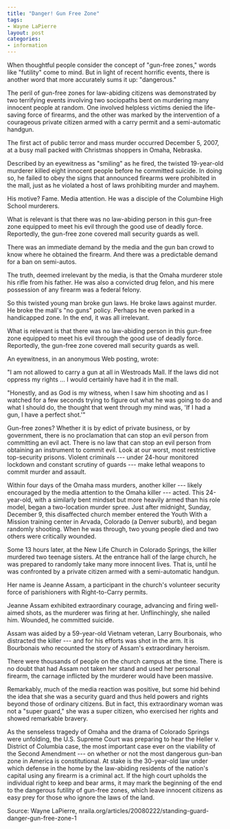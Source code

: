 ```yaml
---
title: "Danger! Gun Free Zone"
tags:
- Wayne LaPierre
layout: post
categories:
- information
---
```


When thoughtful people consider the concept of "gun-free zones," words like "futility" come to mind. But in light of recent horrific events, there is another word that more accurately sums it up: "dangerous."

The peril of gun-free zones for law-abiding citizens was demonstrated by two terrifying events involving two sociopaths bent on murdering many innocent people at random. One involved helpless victims denied the life-saving force of firearms, and the other was marked by the intervention of a courageous private citizen armed with a carry permit and a semi-automatic handgun.

The first act of public terror and mass murder occurred December 5, 2007, at a busy mall packed with Christmas shoppers in Omaha, Nebraska.

Described by an eyewitness as "smiling" as he fired, the twisted 19-year-old murderer killed eight innocent people before he committed suicide. In doing so, he failed to obey the signs that announced firearms were prohibited in the mall, just as he violated a host of laws prohibiting murder and mayhem.

His motive? Fame. Media attention. He was a disciple of the Columbine High School murderers.

What is relevant is that there was no law-abiding person in this gun-free zone equipped to meet his evil through the good use of deadly force. Reportedly, the gun-free zone covered mall security guards as well.

There was an immediate demand by the media and the gun ban crowd to know where he obtained the firearm. And there was a predictable demand for a ban on semi-autos.

The truth, deemed irrelevant by the media, is that the Omaha murderer stole his rifle from his father. He was also a convicted drug felon, and his mere possession of any firearm was a federal felony.

So this twisted young man broke gun laws. He broke laws against murder. He broke the mall's "no guns" policy. Perhaps he even parked in a handicapped zone. In the end, it was all irrelevant.

What is relevant is that there was no law-abiding person in this gun-free zone equipped to meet his evil through the good use of deadly force. Reportedly, the gun-free zone covered mall security guards as well.

An eyewitness, in an anonymous Web posting, wrote:

"I am not allowed to carry a gun at all in Westroads Mall. If the laws did not oppress my rights ... I would certainly have had it in the mall.

"Honestly, and as God is my witness, when I saw him shooting and as I watched for a few seconds trying to figure out what he was going to do and what I should do, the thought that went through my mind was, 'If I had a gun, I have a perfect shot.'"

Gun-free zones? Whether it is by edict of private business, or by government, there is no proclamation that can stop an evil person from committing an evil act. There is no law that can stop an evil person from obtaining an instrument to commit evil. Look at our worst, most restrictive top-security prisons. Violent criminals --- under 24-hour monitored lockdown and constant scrutiny of guards --- make lethal weapons to commit murder and assault.

Within four days of the Omaha mass murders, another killer --- likely encouraged by the media attention to the Omaha killer --- acted. This 24-year-old, with a similarly bent mindset but more heavily armed than his role model, began a two-location murder spree. Just after midnight, Sunday, December 9, this disaffected church member entered the Youth With a Mission training center in Arvada, Colorado (a Denver suburb), and began randomly shooting. When he was through, two young people died and two others were critically wounded.

Some 13 hours later, at the New Life Church in Colorado Springs, the killer murdered two teenage sisters. At the entrance hall of the large church, he was prepared to randomly take many more innocent lives. That is, until he was confronted by a private citizen armed with a semi-automatic handgun.

Her name is Jeanne Assam, a participant in the church's volunteer security force of parishioners with Right-to-Carry permits.

Jeanne Assam exhibited extraordinary courage, advancing and firing well-aimed shots, as the murderer was firing at her. Unflinchingly, she nailed him. Wounded, he committed suicide.

Assam was aided by a 59-year-old Vietnam veteran, Larry Bourbonais, who distracted the killer --- and for his efforts was shot in the arm. It is Bourbonais who recounted the story of Assam's extraordinary heroism.

There were thousands of people on the church campus at the time. There is no doubt that had Assam not taken her stand and used her personal firearm, the carnage inflicted by the murderer would have been massive.

Remarkably, much of the media reaction was positive, but some hid behind the idea that she was a security guard and thus held powers and rights beyond those of ordinary citizens. But in fact, this extraordinary woman was not a "super guard," she was a super citizen, who exercised her rights and showed remarkable bravery.

As the senseless tragedy of Omaha and the drama of Colorado Springs were unfolding, the U.S. Supreme Court was preparing to hear the Heller v. District of Columbia case, the most important case ever on the viability of the Second Amendment --- on whether or not the most dangerous gun-ban zone in America is constitutional. At stake is the 30-year-old law under which defense in the home by the law-abiding residents of the nation's capital using any firearm is a criminal act. If the high court upholds the individual right to keep and bear arms, it may mark the beginning of the end to the dangerous futility of gun-free zones, which leave innocent citizens as easy prey for those who ignore the laws of the land.

Source: Wayne LaPierre, nraila.org/articles/20080222/standing-guard-danger-gun-free-zone-1
